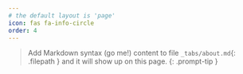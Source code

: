 ```yaml
---
# the default layout is 'page'
icon: fas fa-info-circle
order: 4
---
```


> Add Markdown syntax (go me!) content to file `_tabs/about.md`{: .filepath } and it will show up on this page.
{: .prompt-tip }
